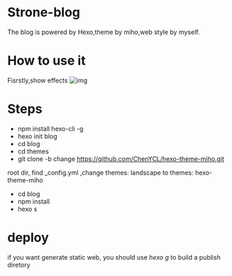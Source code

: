 # Strone-blog
The blog is powered by Hexo,theme by miho,web style by myself.

# How to use it
Fisrstly,show effects
![img](https://github.com/ChenYCL/hexo-theme-miho/raw/change/show.png)

# Steps
- npm install hexo-cli -g
- hexo init blog
- cd blog
- cd themes
- git clone -b change https://github.com/ChenYCL/hexo-theme-miho.git


root dir, find _config.yml ,change themes: landscape to themes: hexo-theme-miho

- cd blog
- npm install
- hexo s

# deploy
if you want generate static web, you should use  *hexo g* to build a publish diretory
